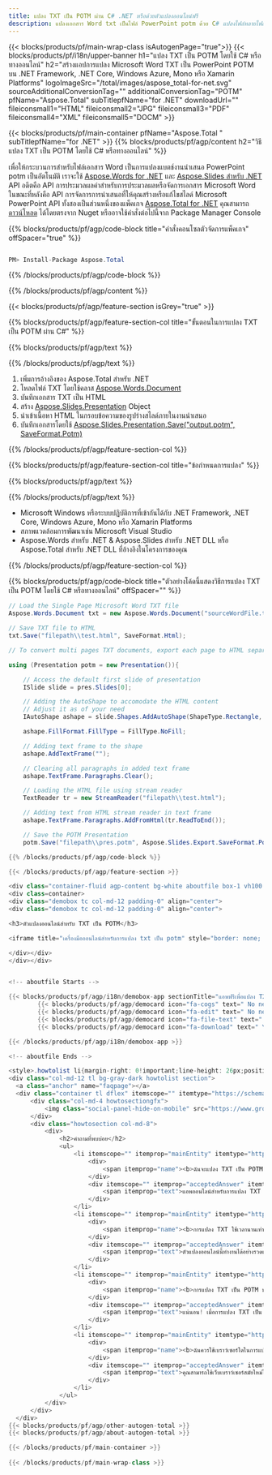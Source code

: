 ```yaml
---
title: แปลง TXT เป็น POTM ผ่าน C# .NET หรือด้วยตัวแปลงออนไลน์ฟรี
description: แปลงเอกสาร Word txt เป็นไฟล์ PowerPoint potm ด้วย C# แปลงไฟล์หลายไฟล์ภายใน ASP.NET หรือแอปพลิเคชัน .NET อื่นๆ
---
```


{{< blocks/products/pf/main-wrap-class isAutogenPage="true">}}
{{< blocks/products/pf/i18n/upper-banner h1="แปลง TXT เป็น POTM โดยใช้ C# หรือทางออนไลน์" h2="สร้างแอปการแปลง Microsoft Word TXT เป็น PowerPoint POTM บน .NET Framework, .NET Core, Windows Azure, Mono หรือ Xamarin Platforms" logoImageSrc="/total/images/aspose_total-for-net.svg" sourceAdditionalConversionTag="" additionalConversionTag="POTM" pfName="Aspose.Total" subTitlepfName="for .NET" downloadUrl="" fileiconsmall1="HTML" fileiconsmall2="JPG" fileiconsmall3="PDF" fileiconsmall4="XML" fileiconsmall5="DOCM" >}}

{{< blocks/products/pf/main-container pfName="Aspose.Total " subTitlepfName="for .NET" >}}
{{% blocks/products/pf/agp/content h2="วิธีแปลง TXT เป็น POTM โดยใช้ C# หรือทางออนไลน์" %}}

เพื่อให้กระบวนการสำหรับไฟล์เอกสาร Word เป็นการแปลงแบตช์งานนำเสนอ PowerPoint potm เป็นอัตโนมัติ เราจะใช้ [Aspose.Words for .NET](https://products.aspose.com/words/net) และ [Aspose.Slides สำหรับ .NET](https://products.aspose.com/slides/net) API อดีตคือ API การประมวลผลคำสำหรับการประมวลผลหรือจัดการเอกสาร Microsoft Word ในขณะที่หลังคือ API การจัดการการนำเสนอที่ให้คุณสร้างหรือแก้ไขสไลด์ Microsoft PowerPoint API ทั้งสองเป็นส่วนหนึ่งของแพ็คเกจ [Aspose.Total for .NET](https://products.aspose.com/total/net) คุณสามารถ [ดาวน์โหลด](https://releases.aspose.com) ได้โดยตรงจาก Nuget หรืออาจใช้คำสั่งต่อไปนี้จาก Package Manager Console

{{% blocks/products/pf/agp/code-block title="คำสั่งคอนโซลตัวจัดการแพ็คเกจ" offSpacer="true" %}}

```cs

PM> Install-Package Aspose.Total

```

{{% /blocks/products/pf/agp/code-block %}}

{{% /blocks/products/pf/agp/content %}}

{{< blocks/products/pf/agp/feature-section isGrey="true" >}}

{{% blocks/products/pf/agp/feature-section-col title="ขั้นตอนในการแปลง TXT เป็น POTM ผ่าน C#" %}}

{{% blocks/products/pf/agp/text %}}

{{% /blocks/products/pf/agp/text %}}

1. เพิ่มการอ้างอิงของ Aspose.Total สำหรับ .NET
1. โหลดไฟล์ TXT โดยใช้คลาส [Aspose.Words.Document](https://apireference.aspose.com/words/net/aspose.words/document)
1. บันทึกเอกสาร TXT เป็น HTML
1. สร้าง [Aspose.Slides.Presentation](https://apireference.aspose.com/slides/net/aspose.slides/presentation) Object
1. นำเข้าเนื้อหา HTML ในกรอบข้อความของรูปร่างสไลด์ภายในงานนำเสนอ
1. บันทึกเอกสารโดยใช้ [Aspose.Slides.Presentation.Save("output.potm", SaveFormat.Potm)](https://apireference.aspose.com/slides/net/aspose.slides.presentation/save/methods/5)

{{% /blocks/products/pf/agp/feature-section-col %}}

{{% blocks/products/pf/agp/feature-section-col title="ข้อกำหนดการแปลง" %}}

{{% blocks/products/pf/agp/text %}}

{{% /blocks/products/pf/agp/text %}}

- Microsoft Windows หรือระบบปฏิบัติการที่เข้ากันได้กับ .NET Framework, .NET Core, Windows Azure, Mono หรือ Xamarin Platforms
- สภาพแวดล้อมการพัฒนาเช่น Microsoft Visual Studio
- Aspose.Words สำหรับ .NET &amp; Aspose.Slides สำหรับ .NET DLL หรือ Aspose.Total สำหรับ .NET DLL ที่อ้างอิงในโครงการของคุณ

{{% /blocks/products/pf/agp/feature-section-col %}}

{{% blocks/products/pf/agp/code-block title="ตัวอย่างโค้ดนี้แสดงวิธีการแปลง TXT เป็น POTM โดยใช้ C# หรือทางออนไลน์" offSpacer="" %}}

```cs
// Load the Single Page Microsoft Word TXT file
Aspose.Words.Document txt = new Aspose.Words.Document("sourceWordFile.txt");

// Save TXT file to HTML 
txt.Save("filepath\\test.html", SaveFormat.Html);

// To convert multi pages TXT documents, export each page to HTML separately using Aspose.Words and then use the below code to convert to POTM.

using (Presentation potm = new Presentation()){

	// Access the default first slide of presentation
	ISlide slide = pres.Slides[0];

	// Adding the AutoShape to accomodate the HTML content 
	// Adjust it as of your need
	IAutoShape ashape = slide.Shapes.AddAutoShape(ShapeType.Rectangle, 10, 10, pres.SlideSize.Size.Width - 20, pres.SlideSize.Size.Height - 10);

	ashape.FillFormat.FillType = FillType.NoFill;

	// Adding text frame to the shape
	ashape.AddTextFrame("");

	// Clearing all paragraphs in added text frame
	ashape.TextFrame.Paragraphs.Clear();

	// Loading the HTML file using stream reader
	TextReader tr = new StreamReader("filepath\\test.html");

	// Adding text from HTML stream reader in text frame
	ashape.TextFrame.Paragraphs.AddFromHtml(tr.ReadToEnd());

	// Save the POTM Presentation
	potm.Save("filepath\\pres.potm", Aspose.Slides.Export.SaveFormat.Potm);

{{% /blocks/products/pf/agp/code-block %}}

{{< /blocks/products/pf/agp/feature-section >}}

<div class="container-fluid agp-content bg-white aboutfile box-1 vh100 section nopbtm">
<div class=container>
<div class="demobox tc col-md-12 padding-0" align="center">
<div class="demobox tc col-md-12 padding-0" align="center">

<h3>ตัวแปลงออนไลน์สำหรับ TXT เป็น POTM</h3>

<iframe title="เครื่องมือออนไลน์สำหรับการแปลง txt เป็น potm" style="border: none; height: 426px;" scrolling="no" src="https://total-conversion-app-65z5r2lp.qa.k8s.dynabic.com/?to=potm&from=txt" id="child-iframe" width="80%"></iframe>

</div></div>
</div></div>


<!-- aboutfile Starts -->

{{< blocks/products/pf/agp/i18n/demobox-app sectionTitle="แอพฟรีเพื่อแปลง TXT เป็น POTM" sectionDescription="" >}}
        {{< blocks/products/pf/agp/democard icon="fa-cogs" text=" No need to download or setup anything." >}}
        {{< blocks/products/pf/agp/democard icon="fa-edit" text=" No need to write any code." >}}
        {{< blocks/products/pf/agp/democard icon="fa-file-text" text=" Just upload your DOCM file and hit the \"Convert\" button." >}}
        {{< blocks/products/pf/agp/democard icon="fa-download" text=" You will instantly get the download link for resultant POTM file." >}}

{{< /blocks/products/pf/agp/i18n/demobox-app >}}

<!-- aboutfile Ends -->

<style>.howtolist li{margin-right: 0!important;line-height: 26px;position: relative;margin-bottom: 10px;font-size: 13px;list-style-type: none;}</style>
<div class="col-md-12 tl bg-gray-dark howtolist section">
  <a class="anchor" name="faqpage"></a>
  <div class="container tl dflex" itemscope="" itemtype="https://schema.org/FAQPage">
      <div class="col-md-4 howtosectiongfx">
          <img class="social-panel-hide-on-mobile" src="https://www.groupdocs.cloud/templates/brand/images/groupdocs/conversion/groupdocs_conversion-brand.png" alt="FAQs" width="335" height="283">
      </div>
      <div class="howtosection col-md-8">
          <div>
              <h2>คำถามที่พบบ่อย</h2>
              <ul>
                  <li itemscope="" itemprop="mainEntity" itemtype="https://schema.org/Question">
                      <div>
                          <span itemprop="name"><b>ฉันจะแปลง TXT เป็น POTM ออนไลน์ได้อย่างไร</b></span>
                      </div>
                      <div itemscope="" itemprop="acceptedAnswer" itemtype="https://schema.org/Answer">
                          <span itemprop="text">แอพออนไลน์สำหรับการแปลง TXT ถูกรวมไว้ด้านบน หากต้องการใช้แอปนี้ คุณสามารถเพิ่มไฟล์ TXT ของคุณโดยการลากและวางลงในพื้นที่สีขาวที่กำหนดหรือคลิกภายในพื้นที่เพื่อนำเข้าเอกสาร ถัดไป กดปุ่มแปลงเพื่อเริ่มกระบวนการแปลง หลังจากการแปลง TXT เป็น POTM เสร็จสิ้น คุณสามารถดาวน์โหลดไฟล์ที่แปลงใหม่ได้ด้วยการคลิกเพียงครั้งเดียว และไฟล์ดังกล่าวจะพร้อมใช้งานในรูปแบบไฟล์ POTM</span>
                      </div>
                  </li>
                  <li itemscope="" itemprop="mainEntity" itemtype="https://schema.org/Question">
                      <div>
                          <span itemprop="name"><b>การแปลง TXT ใช้เวลานานเท่าไหร่?</b></span>
                      </div>
                      <div itemscope="" itemprop="acceptedAnswer" itemtype="https://schema.org/Answer">
                          <span itemprop="text">ตัวแปลงออนไลน์นี้ทำงานได้อย่างรวดเร็ว แต่ขึ้นอยู่กับขนาดของไฟล์ TXT ที่กำลังแปลงเป็นหลัก สำหรับไฟล์ TXT ขนาดเล็ก การแปลงเป็น POTM สามารถทำได้ภายในไม่กี่วินาที อย่างไรก็ตาม หากคุณรวมรหัสการแปลงภายในแอปพลิเคชัน .NET ความเร็วในการแปลงจะขึ้นอยู่กับว่าแอปพลิเคชันของคุณได้รับการปรับให้เหมาะสมสำหรับกระบวนการแปลงมากน้อยเพียงใด</span>
                      </div>
                  </li>
                  <li itemscope="" itemprop="mainEntity" itemtype="https://schema.org/Question">
                      <div>
                          <span itemprop="name"><b>การแปลง TXT เป็น POTM ปลอดภัยหรือไม่โดยใช้ตัวแปลง Aspose.Total ฟรี</b></span>
                      </div>
                      <div itemscope="" itemprop="acceptedAnswer" itemtype="https://schema.org/Answer">
                          <span itemprop="text">แน่นอน! เมื่อการแปลง TXT เป็น POTM เสร็จสิ้น ลิงก์ดาวน์โหลดไฟล์ POTM ที่แปลงใหม่จะพร้อมใช้งานทันที นอกจากนี้ยังรับประกันความปลอดภัยของกระบวนการแปลง เนื่องจากไฟล์ที่อัปโหลดทั้งหมด รวมถึงไฟล์ TXT นั้นปลอดภัยอย่างสมบูรณ์และจะถูกลบออกจากระบบหลังจาก 24 ชั่วโมง นอกจากนี้ ลิงก์ดาวน์โหลดจะหยุดทำงานหลังจากช่วงเวลานี้ เพื่อให้มั่นใจถึงความเป็นส่วนตัวและการปกป้องไฟล์ของคุณ แอปแบบรวมใช้งานได้ฟรีและออกแบบมาเพื่อการทดสอบเพื่อให้ผู้ใช้สามารถประเมินผลลัพธ์ก่อนที่จะรวมรหัสเข้ากับโครงการของตน</span>
                      </div>
                  </li>                 
                  <li itemscope="" itemprop="mainEntity" itemtype="https://schema.org/Question">
                      <div>
                          <span itemprop="name"><b>ฉันควรใช้เบราว์เซอร์ใดในการแปลง TXT</b></span>
                      </div>
                      <div itemscope="" itemprop="acceptedAnswer" itemtype="https://schema.org/Answer">
                          <span itemprop="text">คุณสามารถใช้เว็บเบราว์เซอร์สมัยใหม่ใดก็ได้ เช่น Google Chrome, Firefox, Opera หรือ Safari สำหรับการแปลงไฟล์ TXT เป็น POTM แบบออนไลน์ อย่างไรก็ตาม หากคุณกำลังพัฒนาแอปพลิเคชันเดสก์ท็อป ขอแนะนำให้ใช้ Aspose.Total TXT Conversion API เพื่อการประมวลผลที่ราบรื่นและมีประสิทธิภาพ</span>
                      </div>
                  </li>
              </ul>
          </div>
      </div>
  </div>
{{< blocks/products/pf/agp/other-autogen-total >}}
{{< blocks/products/pf/agp/about-autogen-total >}} 

{{< /blocks/products/pf/main-container >}}
    
{{< /blocks/products/pf/main-wrap-class >}}